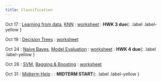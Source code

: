 ```yaml
---
title: Classification
---
```


Oct 17 
: [Learning from data](#), [KNN](#) 
  : [worksheet](#)
    : **HWK 3 due**{: .label .label-yellow }

Oct 19 
: [Decision Trees](#) 
  : [worksheet](#) 

Oct 24 
: [Naive Bayes](#), [Model Evaluation](#) 
  : [worksheet](#)
    : **HWK 4 due**{: .label .label-yellow }

Oct 26 
: [SVM](#), [Bagging & Boosting](#) 
  : [worksheet](#) 

Oct 31 
: [Midterm Help](#) 
  : 
    : **MIDTERM START**{: .label .label-yellow }
